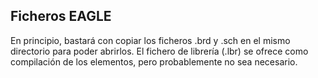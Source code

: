 
Ficheros EAGLE
--
En principio, bastará con copiar los ficheros .brd y .sch en el mismo directorio para poder abrirlos. El fichero de librería (.lbr) se ofrece como compilación de los elementos, pero probablemente no sea necesario.
